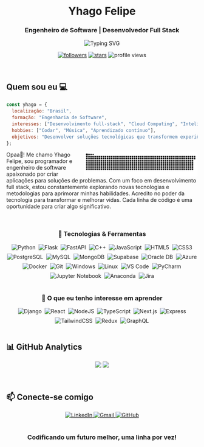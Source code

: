 <h1 align="center">Yhago Felipe</h1>
<h3 align="center">Engenheiro de Software | Desenvolvedor Full Stack</h3>

<p align="center">
  <img src="https://readme-typing-svg.herokuapp.com?font=Fira+Code&pause=1000&color=0969DA&center=true&vCenter=true&random=false&width=435&lines=Desenvolvedor+Full+Stack;Engenheiro+de+Software;Tecnologia+%26+Inova%C3%A7%C3%A3o" alt="Typing SVG" />
</p>

<p align="center">
  <a href="https://github.com/yyhago"><img src="https://img.shields.io/github/followers/yyhago?logo=github&style=for-the-badge" alt="followers" /></a>
  <a href="https://github.com/yyhago"><img src="https://img.shields.io/github/stars/yyhago?logo=github&style=for-the-badge" alt="stars" /></a>
  <img src="https://komarev.com/ghpvc/?username=yyhago&style=for-the-badge&color=0969da" alt="profile views" />
</p>

<br>

## Quem sou eu 💻

```javascript
const yhago = {
  localização: "Brasil",
  formação: "Engenharia de Software",
  interesses: ["Desenvolvimento full-stack", "Cloud Computing", "Inteligencia-artificial"],
  hobbies: ["Codar", "Música", "Aprendizado contínuo"],
  objetivos: "Desenvolver soluções tecnológicas que transformem experiências"
};
```

<img align="right" width="300" src="https://github.com/CodeDiaz/CodeDiaz/raw/output/github-contribution-grid-snake.svg" alt="Snake animation" />

Opaa👋! Me chamo Yhago Felipe, sou programador e engenheiro de software apaixonado por criar aplicações para soluções de problemas. Com um foco em desenvolvimento full stack, estou constantemente explorando novas tecnologias e metodologias para aprimorar minhas habilidades. Acredito no poder da tecnologia para transformar e melhorar vidas. Cada linha de código é uma oportunidade para criar algo significativo.

<br>
<div align="center">
  <h3>🚀 Tecnologias & Ferramentas</h3>
  <div style="display: flex; justify-content: center; flex-wrap: wrap; gap: 8px;">
    <img src="https://img.shields.io/badge/Python-3776AB?style=for-the-badge&logo=python&logoColor=white" alt="Python" />
    <img src="https://img.shields.io/badge/Flask-000000?style=for-the-badge&logo=flask&logoColor=white" alt="Flask" />
    <img src="https://img.shields.io/badge/FastAPI-009688?style=for-the-badge&logo=fastapi&logoColor=white" alt="FastAPI" />
    <img src="https://img.shields.io/badge/C++-00599C?style=for-the-badge&logo=cplusplus&logoColor=white" alt="C++" />
    <img src="https://img.shields.io/badge/JavaScript-F7DF1E?style=for-the-badge&logo=javascript&logoColor=black" alt="JavaScript" />
    <img src="https://img.shields.io/badge/HTML5-E34F26?style=for-the-badge&logo=html5&logoColor=white" alt="HTML5" />
    <img src="https://img.shields.io/badge/CSS3-1572B6?style=for-the-badge&logo=css3&logoColor=white" alt="CSS3" />
    <img src="https://img.shields.io/badge/PostgreSQL-4169E1?style=for-the-badge&logo=postgresql&logoColor=white" alt="PostgreSQL" />
    <img src="https://img.shields.io/badge/MySQL-4479A1?style=for-the-badge&logo=mysql&logoColor=white" alt="MySQL" />
    <img src="https://img.shields.io/badge/MongoDB-47A248?style=for-the-badge&logo=mongodb&logoColor=white" alt="MongoDB" />
    <img src="https://img.shields.io/badge/Supabase-3ECF8E?style=for-the-badge&logo=supabase&logoColor=white" alt="Supabase" />
    <img src="https://img.shields.io/badge/Oracle-F80000?style=for-the-badge&logo=oracle&logoColor=white" alt="Oracle DB" />
    <img src="https://img.shields.io/badge/Azure-0078D4?style=for-the-badge&logo=microsoftazure&logoColor=white" alt="Azure" />
    <img src="https://img.shields.io/badge/Docker-2496ED?style=for-the-badge&logo=docker&logoColor=white" alt="Docker" />
    <img src="https://img.shields.io/badge/Git-F05032?style=for-the-badge&logo=git&logoColor=white" alt="Git" />
    <img src="https://img.shields.io/badge/Windows-0078D6?style=for-the-badge&logo=windows&logoColor=white" alt="Windows" />
    <img src="https://img.shields.io/badge/Linux-FCC624?style=for-the-badge&logo=linux&logoColor=black" alt="Linux" />
    <img src="https://img.shields.io/badge/VS_Code-007ACC?style=for-the-badge&logo=visualstudiocode&logoColor=white" alt="VS Code" />
    <img src="https://img.shields.io/badge/PyCharm-000000?style=for-the-badge&logo=pycharm&logoColor=white" alt="PyCharm" />
    <img src="https://img.shields.io/badge/Jupyter-F37626?style=for-the-badge&logo=jupyter&logoColor=white" alt="Jupyter Notebook" />
    <img src="https://img.shields.io/badge/Anaconda-44A833?style=for-the-badge&logo=anaconda&logoColor=white" alt="Anaconda" />
    <img src="https://img.shields.io/badge/Jira-0052CC?style=for-the-badge&logo=jira&logoColor=white" alt="Jira" />
  </div>
</div>
<br>

<div align="center">
  <h3>🎯 O que eu tenho interesse em aprender</h3>
  <div style="display: flex; justify-content: center; flex-wrap: wrap; gap: 8px;">
    <img src="https://img.shields.io/badge/Django-092E20?style=for-the-badge&logo=django&logoColor=white" alt="Django" />
    <img src="https://img.shields.io/badge/React-61DAFB?style=for-the-badge&logo=react&logoColor=black" alt="React" />
    <img src="https://img.shields.io/badge/NodeJS-339933?style=for-the-badge&logo=nodedotjs&logoColor=white" alt="NodeJS" />
    <img src="https://img.shields.io/badge/TypeScript-3178C6?style=for-the-badge&logo=typescript&logoColor=white" alt="TypeScript" />
    <img src="https://img.shields.io/badge/Next.js-000000?style=for-the-badge&logo=nextdotjs&logoColor=white" alt="Next.js" />
    <img src="https://img.shields.io/badge/Express-000000?style=for-the-badge&logo=express&logoColor=white" alt="Express" />
    <img src="https://img.shields.io/badge/TailwindCSS-06B6D4?style=for-the-badge&logo=tailwindcss&logoColor=white" alt="TailwindCSS" />
    <img src="https://img.shields.io/badge/Redux-764ABC?style=for-the-badge&logo=redux&logoColor=white" alt="Redux" />
    <img src="https://img.shields.io/badge/GraphQL-E10098?style=for-the-badge&logo=graphql&logoColor=white" alt="GraphQL" />
  </div>
</div>
<br>

## 📊 GitHub Analytics

<p align="center">
  <img height="180em" src="https://github-readme-stats.vercel.app/api?username=yyhago&show_icons=true&theme=tokyonight&include_all_commits=true&count_private=true&bg_color=00000000&hide_border=true" />
  <img height="180em" src="https://github-readme-stats.vercel.app/api/top-langs/?username=yyhago&layout=compact&langs_count=7&theme=tokyonight&bg_color=00000000&hide_border=true" />
</p>

<br>

## 📫 Conecte-se comigo

<div align="center">
  <a href="https://www.linkedin.com/in/yhagofelipe/" target="_blank">
    <img src="https://img.shields.io/badge/LinkedIn-%230077B5.svg?style=for-the-badge&logo=linkedin&logoColor=white" alt="LinkedIn" />
  </a>
  <a href="mailto:yhago.felipe.teles@gmail.com" target="_blank">
    <img src="https://img.shields.io/badge/Gmail-D14836?style=for-the-badge&logo=gmail&logoColor=white" alt="Gmail" />
  </a>
  <a href="https://github.com/yyhago" target="_blank">
    <img src="https://img.shields.io/badge/GitHub-100000?style=for-the-badge&logo=github&logoColor=white" alt="GitHub" />
  </a>
</div>

<br>

<div align="center">
  <h3>Codificando um futuro melhor, uma linha por vez!</h3>
</div>
